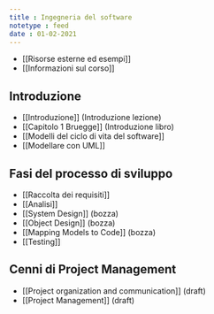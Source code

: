 ```yaml
---
title : Ingegneria del software
notetype : feed
date : 01-02-2021
---
```


* [[Risorse esterne ed esempi]]
* [[Informazioni sul corso]]

## Introduzione
* [[Introduzione]] (Introduzione lezione)
* [[Capitolo 1 Bruegge]] (Introduzione libro)
* [[Modelli del ciclo di vita del software]]
* [[Modellare con UML]]

## Fasi del processo di sviluppo 
* [[Raccolta dei requisiti]]
* [[Analisi]]
* [[System Design]] (bozza)
* [[Object Design]] (bozza)
* [[Mapping Models to Code]] (bozza)
* [[Testing]]

## Cenni di Project Management

* [[Project organization and communication]] (draft)
* [[Project Management]] (draft)